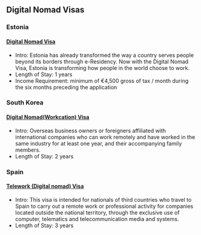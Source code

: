 ## Digital Nomad Visas

### Estonia

#### [Digital Nomad Visa](https://www.e-resident.gov.ee/nomadvisa/)

- Intro: Estonia has already transformed the way a country serves people beyond its borders through e-⁠Residency. Now with the Digital Nomad Visa, Estonia is transforming how people in the world choose to work.
- Length of Stay: 1 years
- Income Requirement: minimum of €4,500 gross of tax / month during the six months preceding the application

### South Korea

#### [Digital Nomad(Workcation) Visa](https://www.immigration.go.kr/immigration_eng/1832/subview.do?enc=Zm5jdDF8QEB8JTJGYmJzJTJGaW1taWdyYXRpb25fZW5nJTJGMjI5JTJGNTgwMTc5JTJGYXJ0Y2xWaWV3LmRvJTNG)

- Intro: Overseas business owners or foreigners affiliated with international companies who can work remotely and have worked in the same industry for at least one year, and their accompanying family members.
- Length of Stay: 2 years

### Spain

#### [Telework (Digital nomad) Visa](https://www.exteriores.gob.es/Consulados/washington/en/ServiciosConsulares/Paginas/Consular/Telework-visa.aspx)

- Intro: This visa is intended for nationals of third countries who travel to Spain to carry out a remote work or professional activity for companies located outside the national territory, through the exclusive use of computer, telematics and telecommunication media and systems.
- Length of Stay: 3 years
